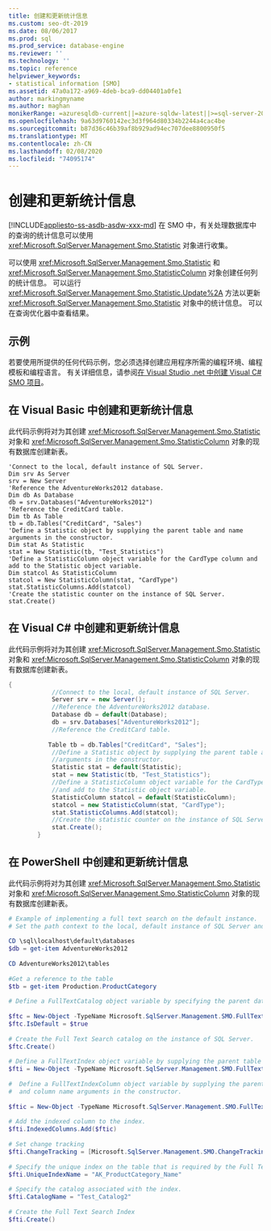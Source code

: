 ```yaml
---
title: 创建和更新统计信息
ms.custom: seo-dt-2019
ms.date: 08/06/2017
ms.prod: sql
ms.prod_service: database-engine
ms.reviewer: ''
ms.technology: ''
ms.topic: reference
helpviewer_keywords:
- statistical information [SMO]
ms.assetid: 47a0a172-a969-4deb-bca9-dd04401a0fe1
author: markingmyname
ms.author: maghan
monikerRange: =azuresqldb-current||=azure-sqldw-latest||>=sql-server-2016||=sqlallproducts-allversions||>=sql-server-linux-2017||=azuresqldb-mi-current
ms.openlocfilehash: 9a63d9760142ec3d3f964d80334b2244a4cac4be
ms.sourcegitcommit: b87d36c46b39af8b929ad94ec707dee8800950f5
ms.translationtype: MT
ms.contentlocale: zh-CN
ms.lasthandoff: 02/08/2020
ms.locfileid: "74095174"
---
```

# <a name="creating-and-updating-statistics"></a>创建和更新统计信息
[!INCLUDE[appliesto-ss-asdb-asdw-xxx-md](../../../includes/appliesto-ss-asdb-asdw-xxx-md.md)]
  在 SMO 中，有关处理数据库中的查询的统计信息可以使用 <xref:Microsoft.SqlServer.Management.Smo.Statistic> 对象进行收集。  
  
 可以使用 <xref:Microsoft.SqlServer.Management.Smo.Statistic> 和 <xref:Microsoft.SqlServer.Management.Smo.StatisticColumn> 对象创建任何列的统计信息。 可以运行 <xref:Microsoft.SqlServer.Management.Smo.Statistic.Update%2A> 方法以更新 <xref:Microsoft.SqlServer.Management.Smo.Statistic> 对象中的统计信息。 可以在查询优化器中查看结果。  
  
## <a name="example"></a>示例  
 若要使用所提供的任何代码示例，您必须选择创建应用程序所需的编程环境、编程模板和编程语言。 有关详细信息，请参阅[在 Visual Studio .net 中创建 Visual C&#35; SMO 项目](../../../relational-databases/server-management-objects-smo/how-to-create-a-visual-csharp-smo-project-in-visual-studio-net.md)。  
  
## <a name="creating-and-update-statistics-in-visual-basic"></a>在 Visual Basic 中创建和更新统计信息  
 此代码示例将对为其创建 <xref:Microsoft.SqlServer.Management.Smo.Statistic> 对象和 <xref:Microsoft.SqlServer.Management.Smo.StatisticColumn> 对象的现有数据库创建新表。  
  
```VBNET
'Connect to the local, default instance of SQL Server.
Dim srv As Server
srv = New Server
'Reference the AdventureWorks2012 database.
Dim db As Database
db = srv.Databases("AdventureWorks2012")
'Reference the CreditCard table.
Dim tb As Table
tb = db.Tables("CreditCard", "Sales")
'Define a Statistic object by supplying the parent table and name arguments in the constructor.
Dim stat As Statistic
stat = New Statistic(tb, "Test_Statistics")
'Define a StatisticColumn object variable for the CardType column and add to the Statistic object variable.
Dim statcol As StatisticColumn
statcol = New StatisticColumn(stat, "CardType")
stat.StatisticColumns.Add(statcol)
'Create the statistic counter on the instance of SQL Server.
stat.Create()
``` 
  
## <a name="creating-and-update-statistics-in-visual-c"></a>在 Visual C# 中创建和更新统计信息  
 此代码示例将对为其创建 <xref:Microsoft.SqlServer.Management.Smo.Statistic> 对象和 <xref:Microsoft.SqlServer.Management.Smo.StatisticColumn> 对象的现有数据库创建新表。  
  
```csharp  
{  
            //Connect to the local, default instance of SQL Server.  
            Server srv = new Server();  
            //Reference the AdventureWorks2012 database.   
            Database db = default(Database);  
            db = srv.Databases["AdventureWorks2012"];  
            //Reference the CreditCard table.   
  
           Table tb = db.Tables["CreditCard", "Sales"];  
            //Define a Statistic object by supplying the parent table and name   
            //arguments in the constructor.   
            Statistic stat = default(Statistic);  
            stat = new Statistic(tb, "Test_Statistics");  
            //Define a StatisticColumn object variable for the CardType column   
            //and add to the Statistic object variable.   
            StatisticColumn statcol = default(StatisticColumn);  
            statcol = new StatisticColumn(stat, "CardType");  
            stat.StatisticColumns.Add(statcol);  
            //Create the statistic counter on the instance of SQL Server.   
            stat.Create();  
        }  
```  
  
## <a name="creating-and-update-statistics-in-powershell"></a>在 PowerShell 中创建和更新统计信息  
 此代码示例将对为其创建 <xref:Microsoft.SqlServer.Management.Smo.Statistic> 对象和 <xref:Microsoft.SqlServer.Management.Smo.StatisticColumn> 对象的现有数据库创建新表。  
  
```powershell  
# Example of implementing a full text search on the default instance.  
# Set the path context to the local, default instance of SQL Server and database tables  
  
CD \sql\localhost\default\databases  
$db = get-item AdventureWorks2012  
  
CD AdventureWorks2012\tables  
  
#Get a reference to the table  
$tb = get-item Production.ProductCategory  
  
# Define a FullTextCatalog object variable by specifying the parent database and name arguments in the constructor.  
  
$ftc = New-Object -TypeName Microsoft.SqlServer.Management.SMO.FullTextCatalog -argumentlist $db, "Test_Catalog2"  
$ftc.IsDefault = $true  
  
# Create the Full Text Search catalog on the instance of SQL Server.  
$ftc.Create()  
  
# Define a FullTextIndex object variable by supplying the parent table argument in the constructor.  
$fti = New-Object -TypeName Microsoft.SqlServer.Management.SMO.FullTextIndex -argumentlist $tb  
  
#  Define a FullTextIndexColumn object variable by supplying the parent index   
#  and column name arguments in the constructor.  
  
$ftic = New-Object -TypeName Microsoft.SqlServer.Management.SMO.FullTextIndexColumn -argumentlist $fti, "Name"  
  
# Add the indexed column to the index.  
$fti.IndexedColumns.Add($ftic)  
  
# Set change tracking  
$fti.ChangeTracking = [Microsoft.SqlServer.Management.SMO.ChangeTracking]::Automatic  
  
# Specify the unique index on the table that is required by the Full Text Search index.  
$fti.UniqueIndexName = "AK_ProductCategory_Name"  
  
# Specify the catalog associated with the index.  
$fti.CatalogName = "Test_Catalog2"  
  
# Create the Full Text Search Index  
$fti.Create()  
```  
  
  
